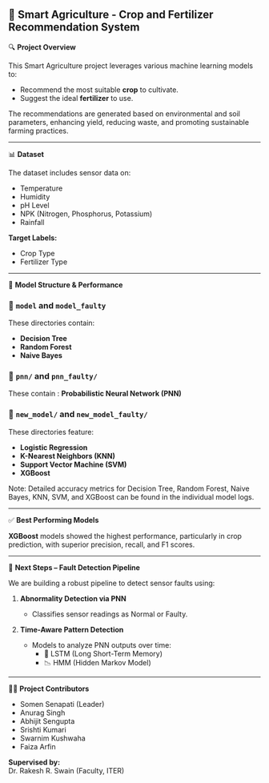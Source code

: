 
## 🌾 Smart Agriculture - Crop and Fertilizer Recommendation System

🔍 **Project Overview**

This Smart Agriculture project leverages various machine learning models to:
- Recommend the most suitable **crop** to cultivate.
- Suggest the ideal **fertilizer** to use.

The recommendations are generated based on environmental and soil parameters, enhancing yield, reducing waste, and promoting sustainable farming practices.

---

📊 **Dataset**

The dataset includes sensor data on:
- Temperature
- Humidity
- pH Level
- NPK (Nitrogen, Phosphorus, Potassium)
- Rainfall

**Target Labels:**
- Crop Type
- Fertilizer Type

---

🧠 **Model Structure & Performance**

### 🔹 `model` and `model_faulty`
These directories contain:
- **Decision Tree**
- **Random Forest**
- **Naive Bayes**

### 🔹 `pnn/` and `pnn_faulty/`
These contain :
**Probabilistic Neural Network (PNN)** 

### 🔹 `new_model/` and `new_model_faulty/`
These directories feature:
- **Logistic Regression**
- **K-Nearest Neighbors (KNN)**
- **Support Vector Machine (SVM)**
- **XGBoost**

Note: Detailed accuracy metrics for Decision Tree, Random Forest, Naive Bayes, KNN, SVM, and XGBoost can be found in the individual model logs.

---

✅ **Best Performing Models**

**XGBoost** models showed the highest performance, particularly in crop prediction, with superior precision, recall, and F1 scores.

---

🔧 **Next Steps – Fault Detection Pipeline**

We are building a robust pipeline to detect sensor faults using:

1. **Abnormality Detection via PNN**
   - Classifies sensor readings as Normal or Faulty.

2. **Time-Aware Pattern Detection**
   - Models to analyze PNN outputs over time:
     - 🧠 LSTM (Long Short-Term Memory)
     - 📉 HMM (Hidden Markov Model)

---

👨‍💻 **Project Contributors**

- Somen Senapati (Leader)  
- Anurag Singh  
- Abhijit Sengupta  
- Srishti Kumari  
- Swarnim Kushwaha  
- Faiza Arfin  

**Supervised by:**  
Dr. Rakesh R. Swain (Faculty, ITER)
